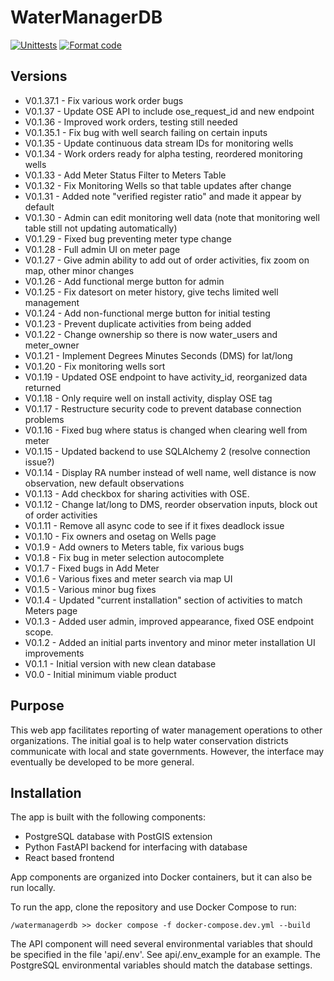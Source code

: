 # WaterManagerDB

[![Unittests](https://github.com/NMWDI/WaterManagerDB/actions/workflows/testing.yml/badge.svg)](https://github.com/NMWDI/WaterManagerDB/actions/workflows/testing.yml)
[![Format code](https://github.com/NMWDI/WaterManagerDB/actions/workflows/format_code.yml/badge.svg)](https://github.com/NMWDI/WaterManagerDB/actions/workflows/format_code.yml)

## Versions
- V0.1.37.1 - Fix various work order bugs
- V0.1.37 - Update OSE API to include ose_request_id and new endpoint
- V0.1.36 - Improved work orders, testing still needed
- V0.1.35.1 - Fix bug with well search failing on certain inputs
- V0.1.35 - Update continuous data stream IDs for monitoring wells
- V0.1.34 - Work orders ready for alpha testing, reordered monitoring wells
- V0.1.33 - Add Meter Status Filter to Meters Table
- V0.1.32 - Fix Monitoring Wells so that table updates after change
- V0.1.31 - Added note "verified register ratio" and made it appear by default
- V0.1.30 - Admin can edit monitoring well data (note that monitoring well table still not updating automatically)
- V0.1.29 - Fixed bug preventing meter type change
- V0.1.28 - Full admin UI on meter page
- V0.1.27 - Give admin ability to add out of order activities, fix zoom on map, other minor changes
- V0.1.26 - Add functional merge button for admin
- V0.1.25 - Fix datesort on meter history, give techs limited well management
- V0.1.24 - Add non-functional merge button for initial testing
- V0.1.23 - Prevent duplicate activities from being added
- V0.1.22 - Change ownership so there is now water_users and meter_owner
- V0.1.21 - Implement Degrees Minutes Seconds (DMS) for lat/long
- V0.1.20 - Fix monitoring wells sort
- V0.1.19 - Updated OSE endpoint to have activity_id, reorganized data returned
- V0.1.18 - Only require well on install activity, display OSE tag
- V0.1.17 - Restructure security code to prevent database connection problems
- V0.1.16 - Fixed bug where status is changed when clearing well from meter
- V0.1.15 - Updated backend to use SQLAlchemy 2 (resolve connection issue?)
- V0.1.14 - Display RA number instead of well name, well distance is now observation, new default observations
- V0.1.13 - Add checkbox for sharing activities with OSE.
- V0.1.12 - Change lat/long to DMS, reorder observation inputs, block out of order activities
- V0.1.11 - Remove all async code to see if it fixes deadlock issue
- V0.1.10 - Fix owners and osetag on Wells page
- V0.1.9 - Add owners to Meters table, fix various bugs
- V0.1.8 - Fix bug in meter selection autocomplete
- V0.1.7 - Fixed bugs in Add Meter
- V0.1.6 - Various fixes and meter search via map UI
- V0.1.5 - Various minor bug fixes
- V0.1.4 - Updated "current installation" section of activities to match Meters page
- V0.1.3 - Added user admin, improved appearance, fixed OSE endpoint scope.
- V0.1.2 - Added an initial parts inventory and minor meter installation UI improvements
- V0.1.1 - Initial version with new clean database
- V0.0 - Initial minimum viable product

## Purpose
This web app facilitates reporting of water management operations to other organizations. The initial goal is to help water conservation districts communicate with local and state governments. However, the interface may eventually be developed to be more general.

## Installation
The app is built with the following components:
* PostgreSQL database with PostGIS extension
* Python FastAPI backend for interfacing with database
* React based frontend

App components are organized into Docker containers, but it can also be run locally.

To run the app, clone the repository and use Docker Compose to run:
```
/watermanagerdb >> docker compose -f docker-compose.dev.yml --build
```

The API component will need several environmental variables that should be specified in the file 'api/.env'. See api/.env_example for an example. The PostgreSQL environmental variables should match the database settings.
